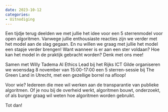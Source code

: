 ```yaml
---
date: 2023-10-12
categories:
- Uitnodiging
---
```


Een tijdje terug deelden we met jullie het idee voor een 5 sterrenmodel voor open algoritmen. Vanwege jullie enthousiaste reacties zijn we verder met het model aan de slag gegaan. En nu willen we graag met jullie het model een stapje verder brengen! Want wanneer is er aan een ster voldaan? Hoe kan het model in de praktijk gebracht worden? Denk met ons mee!

Samen met Willy Tadema AI Ethics Lead bij het Rijks ICT Gilde organiseren we woensdag 8 november van 15:00-17:00 een 5 sterren-sessie bij The Green Land in Utrecht, met een gezellige borrel na afloop!

Voor wie? Iedereen die mee wil werken aan de transparantie van publieke algoritmen. Of je nou bij de overheid werkt, algoritmen bouwt, onderzoekt, of als burger graag wil weten hoe algoritmen worden gebruikt.

Tot dan!
